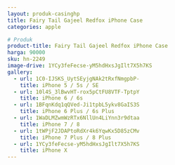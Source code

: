 ```yaml
---
layout: produk-casinghp
title: Fairy Tail Gajeel Redfox iPhone Case
categories: apple

# Produk
product-title: Fairy Tail Gajeel Redfox iPhone Case
harga: 90000
sku: hn-2249
image-drive: 1YCy3feFecse-yM5hdHxsJgIlt7X5h7KS
gallery:
  - url: 1C0-IJSKS_UytSEyjgNAk2tRxfNmgpbP-
    title: iPhone 5 / 5s / SE
  - url: 10l4S_3lBwvHT-rox5pCtFU8VTF-TptpY
    title: iPhone 6 / 6s
  - url: 1BFqnKdq1qQVed-Ji1tpbL5ykv8GaIS3S
    title: iPhone 6 Plus / 6s Plus
  - url: 1WaDLMZwmWzRTx6NllUn4LiYnn3r9dtaa
    title: iPhone 7 / 8
  - url: 1tWPjF2JDAPtoRdXr4k6YqwKx5D85zCMv
    title: iPhone 7 Plus / 8 Plus
  - url: 1YCy3feFecse-yM5hdHxsJgIlt7X5h7KS
    title: iPhone X
---
```

